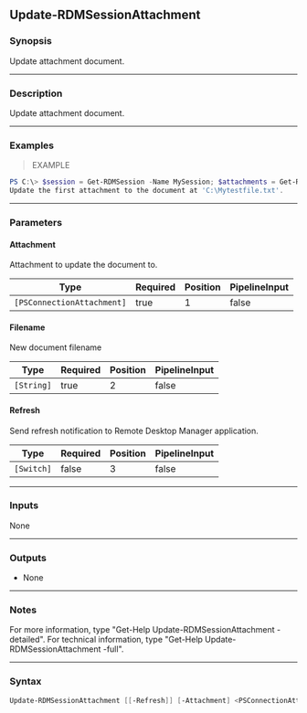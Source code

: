 Update-RDMSessionAttachment
---------------------------

### Synopsis
Update attachment document.

---

### Description

Update attachment document.

---

### Examples
> EXAMPLE

```PowerShell
PS C:\> $session = Get-RDMSession -Name MySession; $attachments = Get-RDMSessionAttachment -Session $session; Update-RDMSessionAttachment -Attachment $attachments[0] -Filename 'C:\Mytestfile.txt'
Update the first attachment to the document at 'C:\Mytestfile.txt'.
```

---

### Parameters
#### **Attachment**
Attachment to update the document to.

|Type                      |Required|Position|PipelineInput|
|--------------------------|--------|--------|-------------|
|`[PSConnectionAttachment]`|true    |1       |false        |

#### **Filename**
New document filename

|Type      |Required|Position|PipelineInput|
|----------|--------|--------|-------------|
|`[String]`|true    |2       |false        |

#### **Refresh**
Send refresh notification to Remote Desktop Manager application.

|Type      |Required|Position|PipelineInput|
|----------|--------|--------|-------------|
|`[Switch]`|false   |3       |false        |

---

### Inputs
None

---

### Outputs
* None

---

### Notes
For more information, type "Get-Help Update-RDMSessionAttachment -detailed". For technical information, type "Get-Help Update-RDMSessionAttachment -full".

---

### Syntax
```PowerShell
Update-RDMSessionAttachment [[-Refresh]] [-Attachment] <PSConnectionAttachment> [-Filename] <String> [<CommonParameters>]
```
